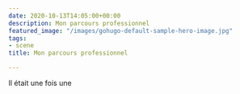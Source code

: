 ```yaml
---
date: 2020-10-13T14:05:00+00:00
description: Mon parcours professionnel
featured_image: "/images/gohugo-default-sample-hero-image.jpg"
tags:
- scene
title: Mon parcours professionnel

---
```

Il était une fois une 